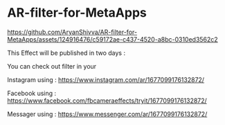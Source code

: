 # AR-filter-for-MetaApps




https://github.com/AryanShivva/AR-filter-for-MetaApps/assets/124916476/c59172ae-c437-4520-a8bc-0310ed3562c2





This Effect will be published in two days :

You can check out filter in your 

Instagram using : https://www.instagram.com/ar/1677099176132872/

Facebook using : https://www.facebook.com/fbcameraeffects/tryit/1677099176132872/

Messager using : https://www.messenger.com/ar/1677099176132872/
